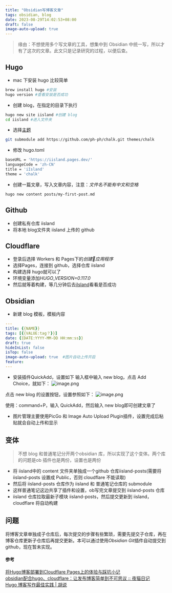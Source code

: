 ```yaml
---
title: "Obsidian写博客文章"
tags: obsidian, blog
date: 2023-08-29T14:02:53+08:00
draft: false
image-auto-upload: true
---
```


>缘由：不想使用多个写文章的工具，想集中到 Obsidian 中统一写，所以才有了这次的文章。此文只是记录研究的过程，以便后查。

## Hugo
- mac 下安装 hugo 比较简单
```sh
brew install hugo #安装
hugo version #查看安装是否成功
```
- 创建 blog，在指定的目录下执行
```sh
hugo new site iisland #创建 blog
cd iisland #进入文件夹
```
- 选择[主题](https://themes.gohugo.io/)
```sh
git submodule add https://github.com/ph-ph/chalk.git themes/chalk
```
- 修改 hugo.toml
```sh
baseURL = 'https://iisland.pages.dev/'
languageCode = 'zh-CN'
title = 'iIsland'
theme = 'chalk'
```
- 创建一篇文章，写入文章内容，注意：*文件名不能有中文和空格*
```sh
hugo new content posts/my-first-post.md
```

## Github
- 创建私有仓库 iisland
- 将本地 blog文件夹 iisland 上传的 github

## Cloudflare
- 登录后选择 Workers 和 Pages下的*创建应用程序*
- 选择Pages，连接到 github，选择仓库 iisland
- 构建选择 hugo就可以了
- 环境变量添加*HUGO_VERSION=0.117.0*
- 然后就等着构建，等几分钟后去[iIsland](https://iisland.pages.dev/)看看是否成功

## Obsidian
- 新建 blog 模板，模板内容
```yaml
---
title: {{NAME}}
tags: [{{VALUE:tag？}}]
date: {{DATE:YYYY-MM-DD HH:mm:ss}}
draft: true
hideInList: false
isTop: false
image-auto-upload: true  #图片自动上传开启
feature:
---
```
- 安装插件QuickAdd，设置如下
输入框中输入 new blog，点击 Add Choice，就如下：
![image.png](https://images-1256934664.cos.ap-nanjing.myqcloud.com/notes/20230830162606.png)

点击 new blog 的设置按钮，设置参照如下：
![image.png](https://images-1256934664.cos.ap-nanjing.myqcloud.com/notes/20230830162633.png)

使用：command+P，输入 QuickAdd，然后输入 new blog即可创建文章了

- 图片管理主要使用PicGo 和 Image Auto Upload Plugin插件，设置完成后粘贴就会自动上传和显示

## 变体
> 不想 blog 和普通笔记分开两个obsidian 库，所以实现了这个变体。两个库的问题是ob 插件也是两份，设置也是两份

- 将 iisland中的 content 文件夹单独成一个github 仓库iisland-posts(需要将 iisland-posts 设置成 Public，否则 cloudflare 不能读取)
- 然后将 iisland-posts 仓库作为 iisland 和 普通笔记仓库的 submodule
- 这样普通笔记这边共享了插件和设置，ob写完文章提交到 iisland-posts 仓库
- iisland 仓库拉取最新子模块 iisland-posts，然后提交更新到 iisland，cloudflare 将自动构建

## 问题
将博客文章单独成子仓库后，每次提交的步骤有些繁琐，需要先提交子仓库，再在博客仓库更新子仓库后再提交更新。本可以通过使用*Obsidian Git*插件自动提交到 github，现在暂未实现。

#### 参考
[将Hugo博客部署到Cloudflare Pages上的体验与踩坑小记](https://tutuis.me/deploy-blog-to-cloudflare-pages/)  
[obsidian配合hugo、cloudflare：让发布博客简单到不可思议 :: 夜猫日记](https://lillianwho.com/posts/obsidian-hugo-cloudflare/)   
[Hugo 博客写作最佳实践 | 胡说](https://blog.zhangyingwei.com/posts/2022m4d11h19m42s28/)  
